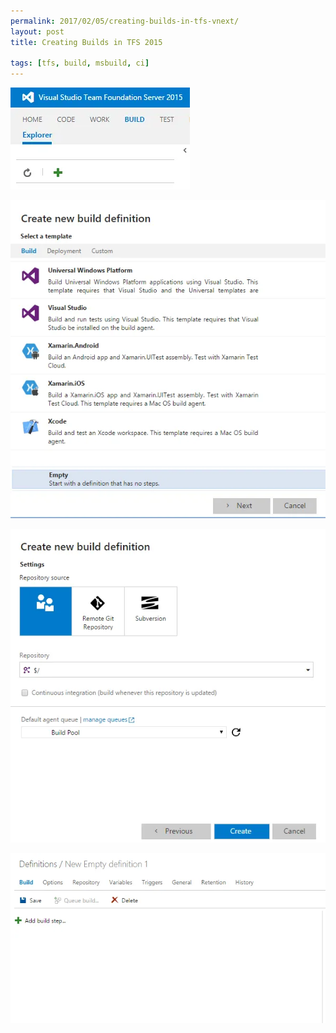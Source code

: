 ```yaml
---
permalink: 2017/02/05/creating-builds-in-tfs-vnext/
layout: post
title: Creating Builds in TFS 2015

tags: [tfs, build, msbuild, ci]
---
```


![build](/img/posts/creating-builds-in-tfs-vnext/new-build-definition.webp)

![build](/img/posts/creating-builds-in-tfs-vnext/create-empty-build-definition.webp)

![build](/img/posts/creating-builds-in-tfs-vnext/using-repository.webp)

![build](/img/posts/creating-builds-in-tfs-vnext/empty-definition.webp)
